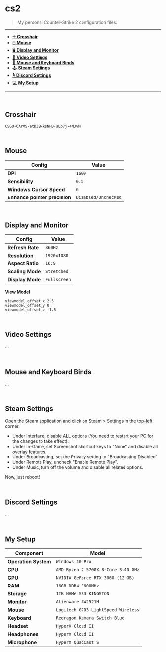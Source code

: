 # **cs2**

> My personal Counter-Strike 2 configuration files.

---

- [:heavy_plus_sign: **Crosshair**](#crosshair)
- [🖱️ **Mouse**](#mouse)
- [🖥️ **Display and Monitor**](#display-and-monitor)
- [🎥 **Video Settings**](#video-settings)
- [🧩 **Mouse and Keyboard Binds**](#mouse-and-keyboard-binds)
- [🕹️ **Steam Settings**](#steam-settings)
- [🎙️ **Discord Settings**](#discord-settings)
- [:computer: **My Setup**](#my-setup)

---

<br>

## **Crosshair**

```text
CSGO-6ArVS-etDJB-ksNHD-sLb7j-4NJvM
```

<br>

## **Mouse**

| Config                       | Value |
| ----------------------------- | ----------------- |
| **DPI**              | `1600`               |
| **Sensibility**                           | `0.5`     |
| **Windows Cursor Speed**                       | `6`           |
| **Enhance pointer precision**                   | `Disabled/Unchecked`           |

<br>

## **Display and Monitor**

| Config                       | Value |
| ----------------------------- | ----------------- |
| **Refresh Rate**              | `360Hz`               |
| **Resolution**                | `1920x1080`           |
| **Aspect Ratio**              | `16:9`                |
| **Scaling Mode**              | `Stretched`           |
| **Display Mode**              | `Fullscreen`          |

**View Model**

```text
viewmodel_offset_x 2.5
viewmodel_offset_y 0
viewmodel_offset_z -1.5
```

<br>

## **Video Settings**

...

<br>

## **Mouse and Keyboard Binds**

...

<br>

## **Steam Settings**

Open the Steam application and click on Steam > Settings in the top-left corner.

- Under Interface, disable ALL options (You need to restart your PC for the changes to take effect).
- Under In-Game, set Screenshot shortcut keys to "None" and disable all overlay features.
- Under Broadcasting, set the Privacy setting to "Broadcasting Disabled".
- Under Remote Play, uncheck "Enable Remote Play".
- Under Music, turn off the volume and disable all related options.

Now, just reboot!

<br>

## **Discord Settings**

...

<br>

## **My Setup**

| Component                       | Model |
| ----------------------------- | ----------------- |
| **Operation System**              | `Windows 10 Pro`               |
| **CPU**                           | `AMD Ryzen 7 5700X 8-Core 3.40 GHz`     |
| **GPU**                           | `NVIDIA GeForce RTX 3060 (12 GB)`   |
| **RAM**                           | `16GB DDR4 3600MHz`                 |
| **Storage**                       | `1TB NVMe SSD KINGSTON`              |
| **Monitor**                       | `Alienware AW2521H`         |
| **Mouse**                         | `Logitech G703 LightSpeed Wireless` |
| **Keyboard**                     | `Redragon Kumara Switch Blue` |
| **Headset**                       | `HyperX Cloud II`           |
| **Headphones**                   | `HyperX Cloud II`           |
| **Microphone**                   | `HyperX QuadCast S`         |
